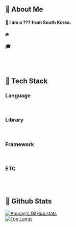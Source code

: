 
<div>
  <!--Body-->
  
  ## 👀 About Me
  #### :raising_hand: I am a ??? from South Korea.<br/>
  #### :fire: <br/>
  #### :mortar_board: 
  <br/>
  <br/>
  
  ## 🧱 Tech Stack
  ### Language

  <br/>
  
  ### Library

  <br/>
  
  ### Framework

  <br/>
  
  ### ETC

  <br/>
  <br/>
  
  ## 🤔 Github Stats
  [![Anurag's GitHub stats](https://github-readme-stats.vercel.app/api?username=Gukui0516)](https://github.com/anuraghazra/github-readme-stats)
  <br/>
  [![Top Langs](https://github-readme-stats.vercel.app/api/top-langs/?username=Gukui0516)](https://github.com/anuraghazra/github-readme-stats)
  
</div>


